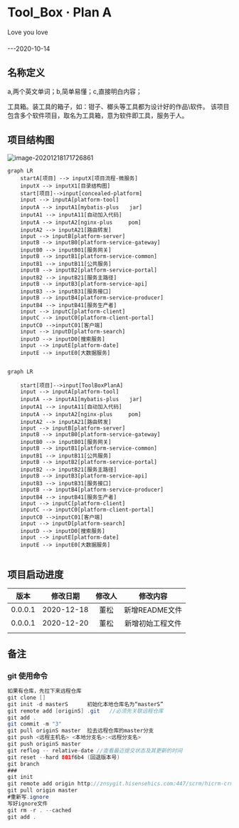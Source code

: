 # Tool\_Box · Plan A 

Love you love  
　　　　　　　　　　　　　　　　　　　　　　　　　　　　　　　　　　　　　　　　　　　　　　　	---2020-10-14

## 名称定义

a,两个英文单词；b,简单易懂；c,直接明白内容；

工具箱。装工具的箱子，如：钳子、榔头等工具都为设计好的作品\软件。
该项目包含多个软件项目，取名为工具箱，意为软件即工具，服务于人。

## 项目结构图

![image-20201218171726861](C:\Users\admin\AppData\Roaming\Typora\typora-user-images\image-20201218171726861.png)




```mermaid
graph LR
    startA[项目] --> inputX[项目流程-微服务] 
    inputX --> inputX1[目录结构图]
	start[项目]-->input[concealed-platform]
	input --> inputA[platform-tool]
	inputA --> inputA1[mybatis-plus　　jar]
	inputA1 --> inputA11[自动加入代码]
	inputA --> inputA2[nginx-plus　　　pom]
	inputA2 --> inputA21[路由转发]
	input --> inputB[platform-server]
	inputB --> inputB0[platform-service-gateway]
	inputB0 --> inputB01[服务网关]
	inputB --> inputB1[platform-service-common]
	inputB1 --> inputB11[公共服务]
	inputB --> inputB2[platform-service-portal]
	inputB2 --> inputB21[服务主路径]
	inputB --> inputB3[platform-service-api]
	inputB3 --> inputB31[服务接口]
	inputB --> inputB4[platform-service-producer]
	inputB4 --> inputB41[服务生产者]
	input --> inputC[platform-client]
	inputC --> inputC0[platform-client-portal]
	inputC0 -->inputC01[客户端]
	input --> inputD[platform-search]
	inputD --> inputD0[搜索服务]
	input --> inputE[platform-date]
	inputE --> inputE0[大数据服务]
	
```

```mermaid
graph LR
 
	start[项目]-->input[ToolBoxPlanA]
	input --> inputA[platform-tool]
	inputA --> inputA1[mybatis-plus　　jar]
	inputA1 --> inputA11[自动加入代码]
	inputA --> inputA2[nginx-plus　　　pom]
	inputA2 --> inputA21[路由转发]
	input --> inputB[platform-server]
	inputB --> inputB0[platform-service-gateway]
	inputB0 --> inputB01[服务网关]
	inputB --> inputB1[platform-service-common]
	inputB1 --> inputB11[公共服务]
	inputB --> inputB2[platform-service-portal]
	inputB2 --> inputB21[服务主路径]
	inputB --> inputB3[platform-service-api]
	inputB3 --> inputB31[服务接口]
	inputB --> inputB4[platform-service-producer]
	inputB4 --> inputB41[服务生产者]
	input --> inputC[platform-client]
	inputC --> inputC0[platform-client-portal]
	inputC0 -->inputC01[客户端]
	input --> inputD[platform-search]
	inputD --> inputD0[搜索服务]
	input --> inputE[platform-date]
	inputE --> inputE0[大数据服务]
	
```









## 项目启动进度

|  版本   |  修改日期  | 修改人 |     修改内容     |
| :-----: | :--------: | :----: | :--------------: |
| 0.0.0.1 | 2020-12-18 |  董松  |  新增README文件  |
| 0.0.0.1 | 2020-12-20 |  董松  | 新增初始工程文件 |
|         |            |        |                  |



## 备注

### git 使用命令
```java
如果有仓库，先拉下来远程仓库
git clone []
git init -d masterS      初始化本地仓库名为“masterS”
git remote add [originS] .git   //必须先关联远程仓库
git add .
git commit -m "3"
git pull originS master  拉去远程仓库的master分支
git push <远程主机名> <本地分支名>:<远程分支名>
git push originS master
git reflog -- relative-date //查看最近提交状态及其更新的时间
git reset --hard 801f6b4 (回退版本号)
git branch  
###
git init 
git remote add origin http://znsygit.hisensehics.com:447/scrm/hicrm-crm-wechat.git
git pull origin master
#重新写.ignore
写好ignore文件
git rm -r . --cached
git add .
  

   
```
